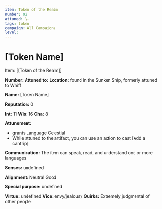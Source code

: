 ```yaml
---
item: Token of the Realm
number: 92
attuned: \-
tags: token
campaign: All Campaigns
level:
---
```

# [Token Name]



Item: [[Token of the Realm]]

**Number:** 
**Attuned to:**
**Location:** found in the Sunken Ship, formerly attuned to Whiff

**Name:** [Token Name]

**Reputation:** 0

**Int:** 11
**Wis:** 16
**Cha:** 8

**Attunement:**
* grants Language Celestial
* While attuned to the artifact, you can use an action to cast [Add a cantrip]

**Communication:** The item can speak, read, and understand one or more languages.

**Senses:** undefined

**Alignment:** Neutral Good

**Special purpose:** undefined

**Virtue:** undefined
**Vice:** envy/jealousy
**Quirks:** Extremely judgmental of other people
